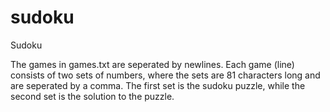 # sudoku
Sudoku

The games in games.txt are seperated by newlines. Each game (line) consists of two sets of numbers, where the sets are 81 characters long and are seperated by a comma. The first set is the sudoku puzzle, while the second set is the solution to the puzzle.